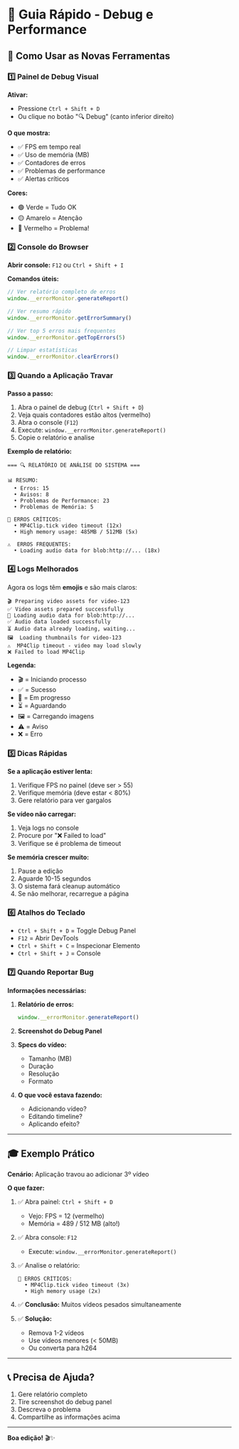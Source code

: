 # 🚀 Guia Rápido - Debug e Performance

## 🎯 Como Usar as Novas Ferramentas

### 1️⃣ Painel de Debug Visual

**Ativar:**
- Pressione `Ctrl + Shift + D`
- Ou clique no botão "🔍 Debug" (canto inferior direito)

**O que mostra:**
- ✅ FPS em tempo real
- ✅ Uso de memória (MB)
- ✅ Contadores de erros
- ✅ Problemas de performance
- ✅ Alertas críticos

**Cores:**
- 🟢 Verde = Tudo OK
- 🟡 Amarelo = Atenção
- 🔴 Vermelho = Problema!

### 2️⃣ Console do Browser

**Abrir console:** `F12` ou `Ctrl + Shift + I`

**Comandos úteis:**

```javascript
// Ver relatório completo de erros
window.__errorMonitor.generateReport()

// Ver resumo rápido
window.__errorMonitor.getErrorSummary()

// Ver top 5 erros mais frequentes
window.__errorMonitor.getTopErrors(5)

// Limpar estatísticas
window.__errorMonitor.clearErrors()
```

### 3️⃣ Quando a Aplicação Travar

**Passo a passo:**

1. Abra o painel de debug (`Ctrl + Shift + D`)
2. Veja quais contadores estão altos (vermelho)
3. Abra o console (`F12`)
4. Execute: `window.__errorMonitor.generateReport()`
5. Copie o relatório e analise

**Exemplo de relatório:**
```
=== 🔍 RELATÓRIO DE ANÁLISE DO SISTEMA ===

📊 RESUMO:
  • Erros: 15
  • Avisos: 8
  • Problemas de Performance: 23
  • Problemas de Memória: 5

🔴 ERROS CRÍTICOS:
  • MP4Clip.tick video timeout (12x)
  • High memory usage: 485MB / 512MB (5x)

⚠️  ERROS FREQUENTES:
  • Loading audio data for blob:http://... (18x)
```

### 4️⃣ Logs Melhorados

Agora os logs têm **emojis** e são mais claros:

```
🎬 Preparing video assets for video-123
✅ Video assets prepared successfully
🔄 Loading audio data for blob:http://...
✅ Audio data loaded successfully
⏳ Audio data already loading, waiting...
🖼️  Loading thumbnails for video-123
⚠️  MP4Clip timeout - video may load slowly
❌ Failed to load MP4Clip
```

**Legenda:**
- 🎬 = Iniciando processo
- ✅ = Sucesso
- 🔄 = Em progresso
- ⏳ = Aguardando
- 🖼️ = Carregando imagens
- ⚠️ = Aviso
- ❌ = Erro

### 5️⃣ Dicas Rápidas

**Se a aplicação estiver lenta:**
1. Verifique FPS no painel (deve ser > 55)
2. Verifique memória (deve estar < 80%)
3. Gere relatório para ver gargalos

**Se vídeo não carregar:**
1. Veja logs no console
2. Procure por "❌ Failed to load"
3. Verifique se é problema de timeout

**Se memória crescer muito:**
1. Pause a edição
2. Aguarde 10-15 segundos
3. O sistema fará cleanup automático
4. Se não melhorar, recarregue a página

### 6️⃣ Atalhos do Teclado

- `Ctrl + Shift + D` = Toggle Debug Panel
- `F12` = Abrir DevTools
- `Ctrl + Shift + C` = Inspecionar Elemento
- `Ctrl + Shift + J` = Console

### 7️⃣ Quando Reportar Bug

**Informações necessárias:**

1. **Relatório de erros:**
   ```javascript
   window.__errorMonitor.generateReport()
   ```

2. **Screenshot do Debug Panel**

3. **Specs do vídeo:**
   - Tamanho (MB)
   - Duração
   - Resolução
   - Formato

4. **O que você estava fazendo:**
   - Adicionando vídeo?
   - Editando timeline?
   - Aplicando efeito?

---

## 🎓 Exemplo Prático

**Cenário:** Aplicação travou ao adicionar 3º vídeo

**O que fazer:**

1. ✅ Abra painel: `Ctrl + Shift + D`
   - Vejo: FPS = 12 (vermelho)
   - Memória = 489 / 512 MB (alto!)

2. ✅ Abra console: `F12`
   - Execute: `window.__errorMonitor.generateReport()`
   
3. ✅ Analise o relatório:
   ```
   🔴 ERROS CRÍTICOS:
     • MP4Clip.tick video timeout (3x)
     • High memory usage (2x)
   ```

4. ✅ **Conclusão:** Muitos vídeos pesados simultaneamente

5. ✅ **Solução:**
   - Remova 1-2 vídeos
   - Use vídeos menores (< 50MB)
   - Ou converta para h264

---

## 📞 Precisa de Ajuda?

1. Gere relatório completo
2. Tire screenshot do debug panel
3. Descreva o problema
4. Compartilhe as informações acima

---

**Boa edição!** 🎬✨
